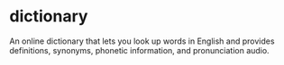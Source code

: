 # dictionary
An online dictionary that lets you look up words in English and provides definitions, synonyms, phonetic information, and pronunciation audio.
